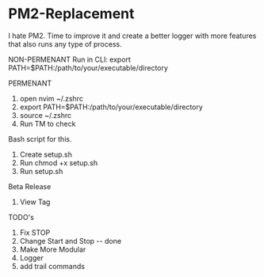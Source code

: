 # PM2-Replacement
I hate PM2. Time to improve it and create a better logger with more features that also runs any type of process.

NON-PERMENANT
Run in CLI: export PATH=$PATH:/path/to/your/executable/directory

PERMENANT
1. open nvim ~/.zshrc
2. export PATH=$PATH:/path/to/your/executable/directory
3. source ~/.zshrc
4. Run TM to check

Bash script for this.
1. Create setup.sh
2. Run chmod +x setup.sh
3. Run setup.sh

Beta Release
1. View Tag

TODO's
1. Fix STOP
2. Change Start and Stop -- done
3. Make More Modular
4. Logger
5. add trail commands
